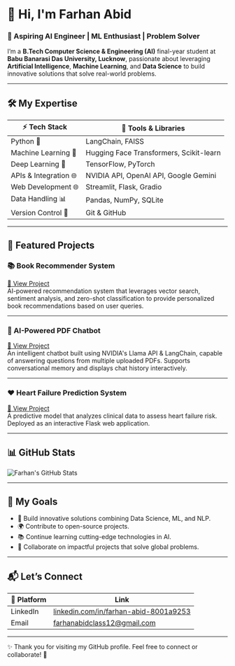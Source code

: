 # 👋 Hi, I'm Farhan Abid

### 🚀 Aspiring AI Engineer | ML Enthusiast | Problem Solver

I’m a **B.Tech Computer Science & Engineering (AI)** final-year student at **Babu Banarasi Das University, Lucknow**, passionate about leveraging **Artificial Intelligence**, **Machine Learning**, and **Data Science** to build innovative solutions that solve real-world problems.

---

## 🛠️ My Expertise

| ⚡ Tech Stack | 🔧 Tools & Libraries |
|-------------|----------------------|
| Python 🐍 | LangChain, FAISS |
| Machine Learning 🤖 | Hugging Face Transformers, Scikit-learn |
| Deep Learning 🔬 | TensorFlow, PyTorch |
| APIs & Integration 🌐 | NVIDIA API, OpenAI API, Google Gemini |
| Web Development 🌐 | Streamlit, Flask, Gradio |
| Data Handling 📊 | Pandas, NumPy, SQLite |
| Version Control 💾 | Git & GitHub |

---

## 🌟 Featured Projects

### 📚 Book Recommender System
[🔗 View Project](https://github.com/farhanabid786/Book-Recommender-System)  
AI-powered recommendation system that leverages vector search, sentiment analysis, and zero-shot classification to provide personalized book recommendations based on user queries.

---

### 🧠 AI-Powered PDF Chatbot
[🔗 View Project](https://github.com/farhanabid786/AI-PDF-Chatbot)  
An intelligent chatbot built using NVIDIA's Llama API & LangChain, capable of answering questions from multiple uploaded PDFs. Supports conversational memory and displays chat history interactively.

---

### ❤️ Heart Failure Prediction System
[🔗 View Project](https://github.com/farhanabid786/Heart-Failure-Prediction)  
A predictive model that analyzes clinical data to assess heart failure risk. Deployed as an interactive Flask web application.

---

## 📊 GitHub Stats

![Farhan's GitHub Stats](https://github-readme-stats.vercel.app/api?username=farhanabid786&show_icons=true&hide_border=true&theme=radical)

---

## 🎯 My Goals

- 🚀 Build innovative solutions combining Data Science, ML, and NLP.
- 🌍 Contribute to open-source projects.
- 📚 Continue learning cutting-edge technologies in AI.
- 🤝 Collaborate on impactful projects that solve global problems.

---

## 📬 Let’s Connect

| 🔗 Platform | Link |
|------------|------|
| LinkedIn | [linkedin.com/in/farhan-abid-8001a9253](www.linkedin.com/in/farhan-abid-8001a9253) |
| Email | [farhanabidclass12@gmail.com](mailto:farhanabidclass12@gmail.com) |

---

✨ Thank you for visiting my GitHub profile. Feel free to connect or collaborate! 🚀
